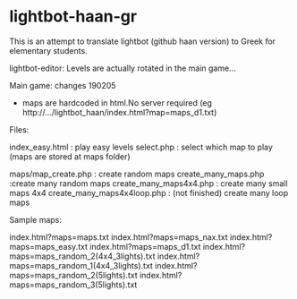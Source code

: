 # lightbot-haan-gr
This is an attempt to translate lightbot (github haan version) to Greek for elementary students.

lightbot-editor: Levels are actually rotated in the main game...



Main game:
changes 190205 
- maps are hardcoded in html.No server required (eg http://.../lightbot_haan/index.html?map=maps_d1.txt)



Files:

index_easy.html : play easy levels
select.php : select which map to play (maps are stored at maps folder)

maps/map_create.php : create random maps
create_many_maps.php :create many random maps
create_many_maps4x4.php : create many small maps 4x4
create_many_maps4x4loop.php : (not finished) create many loop maps


Sample maps:

index.html?maps=maps.txt
index.html?maps=maps_nax.txt
index.html?maps=maps_easy.txt
index.html?maps=maps_d1.txt
index.html?maps=maps_random_2(4x4_3lights).txt
index.html?maps=maps_random_1(4x4_3lights).txt
index.html?maps=maps_random_2(5lights).txt
index.html?maps=maps_random_3(5lights).txt